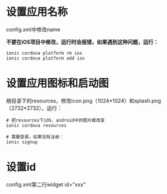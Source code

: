# 设置应用名称
config.xml中修改name

**不要在iOS项目中修改，运行时会报错，如果遇到这种问题，运行：**

```
ionic cordova platform rm ios
ionic cordova platform add ios
```

# 设置应用图标和启动图
根目录下的resources，修改icon.png（1024\*1024）和splash.png（2732\*2732），运行：

```
# 把resources下iOS、android中的图片都改变
ionic cordova resources

# 需要登录。如果没有注册：
ionic signup
```

# 设置id
config.xml第二行widget id="xxx"


